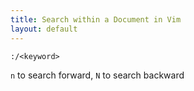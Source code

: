 ```yaml
---
title: Search within a Document in Vim
layout: default
---
```


`:/<keyword>`

`n` to search forward, `N` to search backward